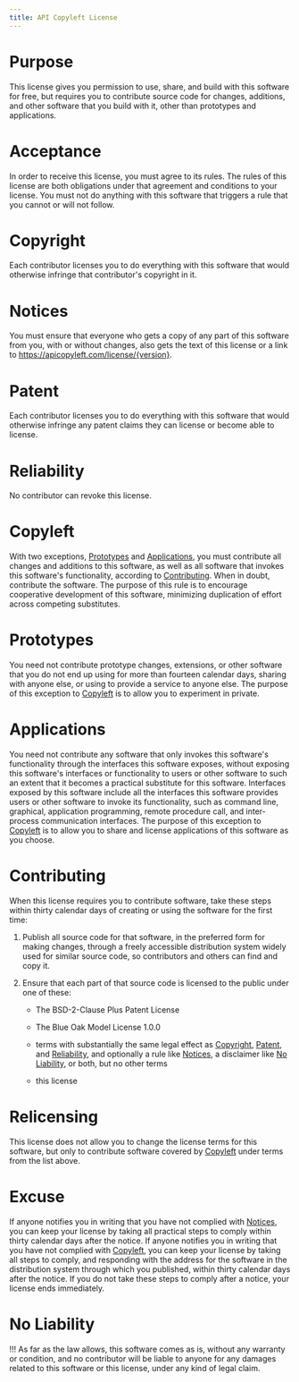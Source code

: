 ```yaml
---
title: API Copyleft License
---
```


# Purpose

This license gives you permission to use, share, and build with this software for free, but requires you to contribute source code for changes, additions, and other software that you build with it, other than prototypes and applications.

# Acceptance

In order to receive this license, you must agree to its rules.  The rules of this license are both obligations under that agreement and conditions to your license.  You must not do anything with this software that triggers a rule that you cannot or will not follow.

# Copyright

Each contributor licenses you to do everything with this software that would otherwise infringe that contributor's copyright in it.

# Notices

You must ensure that everyone who gets a copy of any part of this software from you, with or without changes, also gets the text of this license or a link to https://apicopyleft.com/license/{version}.

# Patent

Each contributor licenses you to do everything with this software that would otherwise infringe any patent claims they can license or become able to license.

# Reliability

No contributor can revoke this license.

# Copyleft

With two exceptions, [Prototypes](#prototypes) and [Applications](#applications), you must contribute all changes and additions to this software, as well as all software that invokes this software's functionality, according to [Contributing](#contributing).  When in doubt, contribute the software.  The purpose of this rule is to encourage cooperative development of this software, minimizing duplication of effort across competing substitutes.

# Prototypes

You need not contribute prototype changes, extensions, or other software that you do not end up using for more than fourteen calendar days, sharing with anyone else, or using to provide a service to anyone else.  The purpose of this exception to [Copyleft](#copyleft) is to allow you to experiment in private.

# Applications

You need not contribute any software that only invokes this software's functionality through the interfaces this software exposes, without exposing this software's interfaces or functionality to users or other software to such an extent that it becomes a practical substitute for this software.  Interfaces exposed by this software include all the interfaces this software provides users or other software to invoke its functionality, such as command line, graphical, application programming, remote procedure call, and inter-process communication interfaces.  The purpose of this exception to [Copyleft](#copyleft) is to allow you to share and license applications of this software as you choose.

# Contributing

When this license requires you to contribute software, take these steps within thirty calendar days of creating or using the software for the first time:

1.  Publish all source code for that software, in the preferred form for making changes, through a freely accessible distribution system widely used for similar source code, so contributors and others can find and copy it.

2.  Ensure that each part of that source code is licensed to the public under one of these:

    - The BSD-2-Clause Plus Patent License

    - The Blue Oak Model License 1.0.0

    - terms with substantially the same legal effect as [Copyright](#copyright), [Patent](#patent), and [Reliability](#reliability), and optionally a rule like [Notices](#notices), a disclaimer like [No Liability](#no-liability), or both, but no other terms

    - this license

# Relicensing

This license does not allow you to change the license terms for this software, but only to contribute software covered by [Copyleft](#copyleft) under terms from the list above.

# Excuse

If anyone notifies you in writing that you have not complied with [Notices](#notices), you can keep your license by taking all practical steps to comply within thirty calendar days after the notice.  If anyone notifies you in writing that you have not complied with [Copyleft](#copyleft), you can keep your license by taking all steps to comply, and responding with the address for the software in the distribution system through which you published, within thirty calendar days after the notice.  If you do not take these steps to comply after a notice, your license ends immediately.

# No Liability

!!! As far as the law allows, this software comes as is, without any warranty or condition, and no contributor will be liable to anyone for any damages related to this software or this license, under any kind of legal claim.
